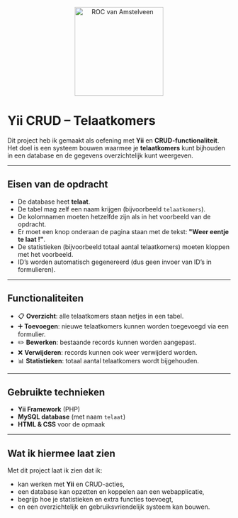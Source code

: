 <p align="center"><img src="https://encrypted-tbn0.gstatic.com/images?q=tbn:ANd9GcTdcqhJ0grR_ZPv4aPcDpBA1s3Xolpp9W3TwgQBhtY89NsJac8Z_ZddO2yABIeW65BOymY&usqp=CAU" width="200" alt="ROC van Amstelveen"></a></p>

# Yii CRUD – Telaatkomers

Dit project heb ik gemaakt als oefening met **Yii** en **CRUD-functionaliteit**.  
Het doel is een systeem bouwen waarmee je **telaatkomers** kunt bijhouden in een database en de gegevens overzichtelijk kunt weergeven.

---

## Eisen van de opdracht
- De database heet **telaat**.  
- De tabel mag zelf een naam krijgen (bijvoorbeeld `telaatkomers`).  
- De kolomnamen moeten hetzelfde zijn als in het voorbeeld van de opdracht.  
- Er moet een knop onderaan de pagina staan met de tekst: **"Weer eentje te laat !"**.  
- De statistieken (bijvoorbeeld totaal aantal telaatkomers) moeten kloppen met het voorbeeld.  
- ID’s worden automatisch gegenereerd (dus geen invoer van ID’s in formulieren).  

---

## Functionaliteiten
- 📋 **Overzicht**: alle telaatkomers staan netjes in een tabel.  
- ➕ **Toevoegen**: nieuwe telaatkomers kunnen worden toegevoegd via een formulier.  
- ✏️ **Bewerken**: bestaande records kunnen worden aangepast.  
- ❌ **Verwijderen**: records kunnen ook weer verwijderd worden.  
- 📊 **Statistieken**: totaal aantal telaatkomers wordt bijgehouden.  

---

## Gebruikte technieken
- **Yii Framework** (PHP)  
- **MySQL database** (met naam `telaat`)  
- **HTML & CSS** voor de opmaak  

---

## Wat ik hiermee laat zien
Met dit project laat ik zien dat ik:
- kan werken met **Yii** en CRUD-acties,  
- een database kan opzetten en koppelen aan een webapplicatie,  
- begrijp hoe je statistieken en extra functies toevoegt,  
- en een overzichtelijk en gebruiksvriendelijk systeem kan bouwen.  

